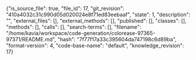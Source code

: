 {"is_source_file": true, "file_id": 17, "git_revision": "410a4032c31c990d05d020024e8f71ed83eebaaf", "state": 1, "description": "", "external_files": [], "external_methods": [], "published": [], "classes": [], "methods": [], "calls": [], "search-terms": [], "filename": "/home/kavia/workspace/code-generation/colorease-97365-97371/README.md", "hash": "7f77f17a33c395604da747198c6d89ba", "format-version": 4, "code-base-name": "default", "knowledge_revision": 17}